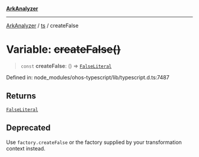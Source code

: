 [**ArkAnalyzer**](../../../../README.md)

***

[ArkAnalyzer](../../../../globals.md) / [ts](../README.md) / createFalse

# Variable: ~~createFalse()~~

> `const` **createFalse**: () => [`FalseLiteral`](../interfaces/FalseLiteral.md)

Defined in: node\_modules/ohos-typescript/lib/typescript.d.ts:7487

## Returns

[`FalseLiteral`](../interfaces/FalseLiteral.md)

## Deprecated

Use `factory.createFalse` or the factory supplied by your transformation context instead.
